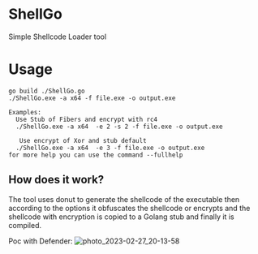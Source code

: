 # ShellGo
Simple Shellcode Loader tool

# Usage
```
go build ./ShellGo.go
./ShellGo.exe -a x64 -f file.exe -o output.exe

Examples:
  Use Stub of Fibers and encrypt with rc4
  ./ShellGo.exe -a x64  -e 2 -s 2 -f file.exe -o output.exe
    
   Use encrypt of Xor and stub default
  ./ShellGo.exe -a x64  -e 3 -f file.exe -o output.exe
for more help you can use the command --fullhelp
```


## How does it work?
The tool uses donut to generate the shellcode of the executable then according to the options it obfuscates the shellcode or encrypts and the shellcode with encryption is copied to a Golang stub and finally it is compiled.

Poc with Defender:
![photo_2023-02-27_20-13-58](https://user-images.githubusercontent.com/104540054/221710670-1e3fc569-65df-4837-84a7-5fe737fb9638.jpg)
